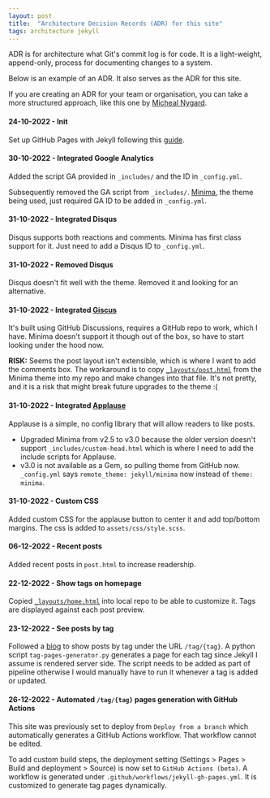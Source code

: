 ```yaml
---
layout: post
title:  "Architecture Decision Records (ADR) for this site"
tags: architecture jekyll
---
```

ADR is for architecture what Git's commit log is for code. 
It is a light-weight, append-only, process for documenting changes to a system.

Below is an example of an ADR. It also serves as the ADR for this site.

If you are creating an ADR for your team or organisation, 
you can take a more structured approach,
like this one by [Micheal Nygard](https://github.com/joelparkerhenderson/architecture-decision-record/blob/main/templates/decision-record-template-by-michael-nygard/index.md).

#### 24-10-2022 - Init
Set up GitHub Pages with Jekyll following this [guide](https://docs.github.com/en/pages/setting-up-a-github-pages-site-with-jekyll).

#### 30-10-2022 - Integrated Google Analytics
Added the script GA provided in `_includes/` and the ID in `_config.yml`.

Subsequently removed the GA script from `_includes/`. [Minima](https://github.com/jekyll/minima), the theme being used, just required GA ID to be added in `_config.yml`.

#### 31-10-2022 - Integrated Disqus
Disqus supports both reactions and comments. Minima has first class support for it. Just need to add a Disqus ID to `_config.yml`.

#### 31-10-2022 - Removed Disqus
Disqus doesn't fit well with the theme. Removed it and looking for an alternative.

#### 31-10-2022 - Integrated [Giscus](https://giscus.app/)
It's built using GitHub Discussions, requires a GitHub repo to work, which I have. Minima doesn't support it though out of the box, so have to start looking under the hood now.

**RISK:** Seems the post layout isn't extensible, which is where I want to add the comments box. The workaround is to copy [`_layouts/post.html`](https://github.com/jekyll/minima/blob/master/_layouts/post.html) from the Minima theme into my repo and make changes into that file. It's not pretty, and it is a risk that might break future upgrades to the theme :(

#### 31-10-2022 - Integrated [Applause](https://applause-button.com/)
Applause is a simple, no config library that will allow readers to like posts.
  - Upgraded Minima from v2.5 to v3.0 because the older version doesn't support `_includes/custom-head.html` which is where I need to add the include scripts for Applause.
  - v3.0 is not available as a Gem, so pulling theme from GitHub now. `_config.yml` says `remote_theme: jekyll/minima` now instead of `theme: minima`.

#### 31-10-2022 - Custom CSS
Added custom CSS for the applause button to center it and add top/bottom margins. The css is added to `assets/css/style.scss`.

#### 06-12-2022 - Recent posts
Added recent posts in `post.html` to increase readership.

#### 22-12-2022 - Show tags on homepage
Copied [`_layouts/home.html`](https://github.com/jekyll/minima/blob/master/_layouts/home.html) into local repo to be able to customize it.
Tags are displayed against each post preview.

#### 23-12-2022 - See posts by tag
Followed a [blog](http://www.jasonemiller.org/2020/12/23/tagging-posts-in-jekyll-minima.html) to show posts by tag under the URL `/tag/{tag}`.
A python script `tag-pages-generator.py` generates a page for each tag since Jekyll I assume is rendered server side.
The script needs to be added as part of pipeline otherwise I would manually have to run it whenever a tag is added or updated.

#### 26-12-2022 - Automated `/tag/{tag}` pages generation with GitHub Actions
This site was previously set to deploy from `Deploy from a branch`
which automatically generates a GitHub Actions workflow.
That workflow cannot be edited.

To add custom build steps, the deployment setting 
(Settings > Pages > Build and deployment > Source) 
is now set to `GitHub Actions (beta)`.
A workflow is generated under `.github/workflows/jekyll-gh-pages.yml`.
It is customized to generate tag pages dynamically.